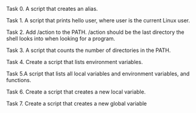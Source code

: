 Task 0. A script that creates an alias.

Task 1. A script that prints hello user, where user is the current Linux user.

Task 2. Add /action to the PATH. /action should be the last directory the shell looks into when looking for a program.

Task 3. A script that counts the number of directories in the PATH.

Task 4. Create a script that lists environment variables.
 
Task 5.A script that lists all local variables and environment variables, and functions.

Task 6. Create a script that creates a new local variable.

Task 7. Create a script that creates a new global variable

